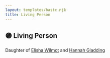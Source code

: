 ```yaml
---
layout: templates/basic.njk
title: Living Person
---
```

## 🟣 Living Person

Daughter of [Elisha Wilmot](/people/2/21177328) and [Hannah Gladding](/people/8/88055086)
